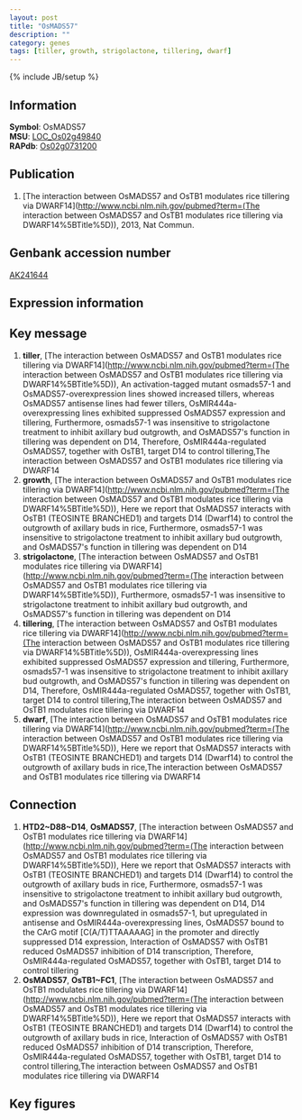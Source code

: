 ```yaml
---
layout: post
title: "OsMADS57"
description: ""
category: genes
tags: [tiller, growth, strigolactone, tillering, dwarf]
---
```

{% include JB/setup %}

## Information
__Symbol__: OsMADS57  
__MSU__: [LOC_Os02g49840](http://rice.plantbiology.msu.edu/cgi-bin/ORF_infopage.cgi?orf=LOC_Os02g49840)  
__RAPdb__: [Os02g0731200](http://rapdb.dna.affrc.go.jp/viewer/gbrowse_details/irgsp1?name=Os02g0731200)  

## Publication
1. [The interaction between OsMADS57 and OsTB1 modulates rice tillering via DWARF14](http://www.ncbi.nlm.nih.gov/pubmed?term=(The interaction between OsMADS57 and OsTB1 modulates rice tillering via DWARF14%5BTitle%5D)), 2013, Nat Commun.

## Genbank accession number
[AK241644](http://www.ncbi.nlm.nih.gov/nuccore/AK241644)

## Expression information

## Key message
1. __tiller__, [The interaction between OsMADS57 and OsTB1 modulates rice tillering via DWARF14](http://www.ncbi.nlm.nih.gov/pubmed?term=(The interaction between OsMADS57 and OsTB1 modulates rice tillering via DWARF14%5BTitle%5D)),  An activation-tagged mutant osmads57-1 and OsMADS57-overexpression lines showed increased tillers, whereas OsMADS57 antisense lines had fewer tillers, OsMIR444a-overexpressing lines exhibited suppressed OsMADS57 expression and tillering, Furthermore, osmads57-1 was insensitive to strigolactone treatment to inhibit axillary bud outgrowth, and OsMADS57's function in tillering was dependent on D14, Therefore, OsMIR444a-regulated OsMADS57, together with OsTB1, target D14 to control tillering,The interaction between OsMADS57 and OsTB1 modulates rice tillering via DWARF14
2. __growth__, [The interaction between OsMADS57 and OsTB1 modulates rice tillering via DWARF14](http://www.ncbi.nlm.nih.gov/pubmed?term=(The interaction between OsMADS57 and OsTB1 modulates rice tillering via DWARF14%5BTitle%5D)),  Here we report that OsMADS57 interacts with OsTB1 (TEOSINTE BRANCHED1) and targets D14 (Dwarf14) to control the outgrowth of axillary buds in rice, Furthermore, osmads57-1 was insensitive to strigolactone treatment to inhibit axillary bud outgrowth, and OsMADS57's function in tillering was dependent on D14
3. __strigolactone__, [The interaction between OsMADS57 and OsTB1 modulates rice tillering via DWARF14](http://www.ncbi.nlm.nih.gov/pubmed?term=(The interaction between OsMADS57 and OsTB1 modulates rice tillering via DWARF14%5BTitle%5D)),  Furthermore, osmads57-1 was insensitive to strigolactone treatment to inhibit axillary bud outgrowth, and OsMADS57's function in tillering was dependent on D14
4. __tillering__, [The interaction between OsMADS57 and OsTB1 modulates rice tillering via DWARF14](http://www.ncbi.nlm.nih.gov/pubmed?term=(The interaction between OsMADS57 and OsTB1 modulates rice tillering via DWARF14%5BTitle%5D)),  OsMIR444a-overexpressing lines exhibited suppressed OsMADS57 expression and tillering, Furthermore, osmads57-1 was insensitive to strigolactone treatment to inhibit axillary bud outgrowth, and OsMADS57's function in tillering was dependent on D14, Therefore, OsMIR444a-regulated OsMADS57, together with OsTB1, target D14 to control tillering,The interaction between OsMADS57 and OsTB1 modulates rice tillering via DWARF14
5. __dwarf__, [The interaction between OsMADS57 and OsTB1 modulates rice tillering via DWARF14](http://www.ncbi.nlm.nih.gov/pubmed?term=(The interaction between OsMADS57 and OsTB1 modulates rice tillering via DWARF14%5BTitle%5D)),  Here we report that OsMADS57 interacts with OsTB1 (TEOSINTE BRANCHED1) and targets D14 (Dwarf14) to control the outgrowth of axillary buds in rice,The interaction between OsMADS57 and OsTB1 modulates rice tillering via DWARF14

## Connection
1. __HTD2~D88~D14__, __OsMADS57__, [The interaction between OsMADS57 and OsTB1 modulates rice tillering via DWARF14](http://www.ncbi.nlm.nih.gov/pubmed?term=(The interaction between OsMADS57 and OsTB1 modulates rice tillering via DWARF14%5BTitle%5D)),  Here we report that OsMADS57 interacts with OsTB1 (TEOSINTE BRANCHED1) and targets D14 (Dwarf14) to control the outgrowth of axillary buds in rice, Furthermore, osmads57-1 was insensitive to strigolactone treatment to inhibit axillary bud outgrowth, and OsMADS57's function in tillering was dependent on D14, D14 expression was downregulated in osmads57-1, but upregulated in antisense and OsMIR444a-overexpressing lines, OsMADS57 bound to the CArG motif [C(A/T)TTAAAAAG] in the promoter and directly suppressed D14 expression, Interaction of OsMADS57 with OsTB1 reduced OsMADS57 inhibition of D14 transcription, Therefore, OsMIR444a-regulated OsMADS57, together with OsTB1, target D14 to control tillering
2. __OsMADS57__, __OsTB1~FC1__, [The interaction between OsMADS57 and OsTB1 modulates rice tillering via DWARF14](http://www.ncbi.nlm.nih.gov/pubmed?term=(The interaction between OsMADS57 and OsTB1 modulates rice tillering via DWARF14%5BTitle%5D)),  Here we report that OsMADS57 interacts with OsTB1 (TEOSINTE BRANCHED1) and targets D14 (Dwarf14) to control the outgrowth of axillary buds in rice, Interaction of OsMADS57 with OsTB1 reduced OsMADS57 inhibition of D14 transcription, Therefore, OsMIR444a-regulated OsMADS57, together with OsTB1, target D14 to control tillering,The interaction between OsMADS57 and OsTB1 modulates rice tillering via DWARF14

## Key figures


